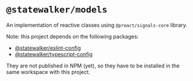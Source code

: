 # `@statewalker/models`

An implementation of reactive classes using `@preact/signals-core` library.

Note: this project depends on the following packages:

* [@statewalker/eslint-config](https://github.com/statewalker/statewalker-config-eslint)
* [@statewalker/typescript-config](https://github.com/statewalker/statewalker-config-typescript)

They are not published in NPM (yet), so they have to be installed in the same workspace with this project.
